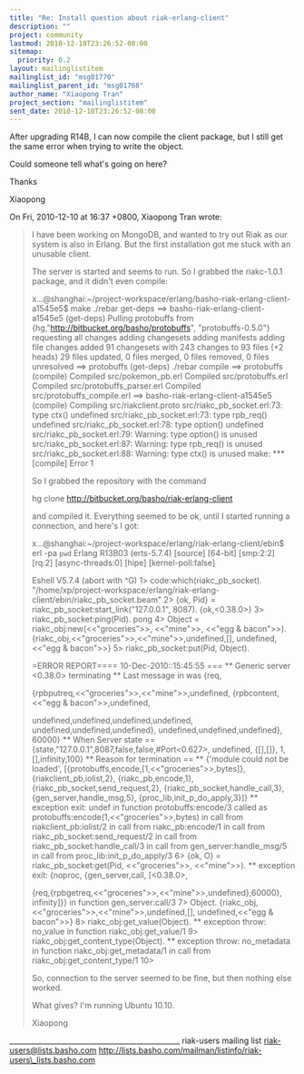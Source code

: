```yaml
---
title: "Re: Install question about riak-erlang-client"
description: ""
project: community
lastmod: 2010-12-10T23:26:52-08:00
sitemap:
  priority: 0.2
layout: mailinglistitem
mailinglist_id: "msg01770"
mailinglist_parent_id: "msg01768"
author_name: "Xiaopong Tran"
project_section: "mailinglistitem"
sent_date: 2010-12-10T23:26:52-08:00
---
```



After upgrading R14B, I can now compile the client package, 
but I still get the same error when trying to write the object.

Could someone tell what's going on here?

Thanks

Xiaopong

On Fri, 2010-12-10 at 16:37 +0800, Xiaopong Tran wrote:
> I have been working on MongoDB, and wanted to try out Riak as our
> system is also in Erlang. But the first installation got me stuck
> with an unusable client. 
> 
> The server is started and seems to run. So I grabbed the 
> riakc-1.0.1 package, and it didn't even compile:
> 
> x...@shanghai:~/project-workspace/erlang/basho-riak-erlang-client-a1545e5$
> make
> ./rebar get-deps
> ==> basho-riak-erlang-client-a1545e5 (get-deps)
> Pulling protobuffs from {hg,"http://bitbucket.org/basho/protobuffs",
> "protobuffs-0.5.0"}
> requesting all changes
> adding changesets
> adding manifests
> adding file changes
> added 91 changesets with 243 changes to 93 files (+2 heads)
> 29 files updated, 0 files merged, 0 files removed, 0 files unresolved
> ==> protobuffs (get-deps)
> ./rebar compile
> ==> protobuffs (compile)
> Compiled src/pokemon\_pb.erl
> Compiled src/protobuffs.erl
> Compiled src/protobuffs\_parser.erl
> Compiled src/protobuffs\_compile.erl
> ==> basho-riak-erlang-client-a1545e5 (compile)
> Compiling src/riakclient.proto
> src/riakc\_pb\_socket.erl:73: type ctx() undefined
> src/riakc\_pb\_socket.erl:73: type rpb\_req() undefined
> src/riakc\_pb\_socket.erl:78: type option() undefined
> src/riakc\_pb\_socket.erl:79: Warning: type option() is unused
> src/riakc\_pb\_socket.erl:87: Warning: type rpb\_req() is unused
> src/riakc\_pb\_socket.erl:88: Warning: type ctx() is unused
> make: \*\*\* [compile] Error 1
> 
> 
> 
> So I grabbed the repository with the command
> 
> hg clone http://bitbucket.org/basho/riak-erlang-client
> 
> and compiled it. Everything seemed to be ok, until I started
> running a connection, and here's I got:
> 
> 
> 
> x...@shanghai:~/project-workspace/erlang/riak-erlang-client/ebin$ erl -pa
> `pwd`
> Erlang R13B03 (erts-5.7.4) [source] [64-bit] [smp:2:2] [rq:2]
> [async-threads:0] [hipe] [kernel-poll:false]
> 
> Eshell V5.7.4 (abort with ^G)
> 1> code:which(riakc\_pb\_socket).
> "/home/xp/project-workspace/erlang/riak-erlang-client/ebin/riakc\_pb\_socket.beam"
> 2> {ok, Pid} = riakc\_pb\_socket:start\_link("127.0.0.1", 8087).
> {ok,<0.38.0>}
> 3> riakc\_pb\_socket:ping(Pid).
> pong
> 4> Object = riakc\_obj:new(<<"groceries">>, <<"mine">>, <<"egg &
> bacon">>).
> {riakc\_obj,<<"groceries">>,<<"mine">>,undefined,[],
> undefined,<<"egg & bacon">>}
> 5> riakc\_pb\_socket:put(Pid, Object).
> 
> =ERROR REPORT==== 10-Dec-2010::15:45:55 ===
> \*\* Generic server <0.38.0> terminating 
> \*\* Last message in was {req,
> 
> {rpbputreq,<<"groceries">>,<<"mine">>,undefined,
> {rpbcontent,<<"egg & bacon">>,undefined,
> 
> undefined,undefined,undefined,undefined,
> undefined,undefined,undefined},
> undefined,undefined,undefined},
> 60000}
> \*\* When Server state ==
> {state,"127.0.0.1",8087,false,false,#Port<0.627>,
> undefined,
> {[],[]},
> 1,[],infinity,100}
> \*\* Reason for termination == 
> \*\* {'module could not be loaded',
> [{protobuffs,encode,[1,<<"groceries">>,bytes]},
> {riakclient\_pb,iolist,2},
> {riakc\_pb,encode,1},
> {riakc\_pb\_socket,send\_request,2},
> {riakc\_pb\_socket,handle\_call,3},
> {gen\_server,handle\_msg,5},
> {proc\_lib,init\_p\_do\_apply,3}]}
> \*\* exception exit: undef
> in function protobuffs:encode/3
> called as protobuffs:encode(1,<<"groceries">>,bytes)
> in call from riakclient\_pb:iolist/2
> in call from riakc\_pb:encode/1
> in call from riakc\_pb\_socket:send\_request/2
> in call from riakc\_pb\_socket:handle\_call/3
> in call from gen\_server:handle\_msg/5
> in call from proc\_lib:init\_p\_do\_apply/3
> 6> {ok, O} = riakc\_pb\_socket:get(Pid, <<"groceries">>, <<"mine">>).
> \*\* exception exit: {noproc,
> {gen\_server,call,
> [<0.38.0>,
> 
> {req,{rpbgetreq,<<"groceries">>,<<"mine">>,undefined},60000},
> infinity]}}
> in function gen\_server:call/3
> 7> Object.
> {riakc\_obj,<<"groceries">>,<<"mine">>,undefined,[],
> undefined,<<"egg & bacon">>}
> 8> riakc\_obj:get\_value(Object).
> \*\* exception throw: no\_value
> in function riakc\_obj:get\_value/1
> 9> riakc\_obj:get\_content\_type(Object).
> \*\* exception throw: no\_metadata
> in function riakc\_obj:get\_metadata/1
> in call from riakc\_obj:get\_content\_type/1
> 10> 
> 
> 
> 
> So, connection to the server seemed to be fine, but then nothing
> else worked.
> 
> What gives? I'm running Ubuntu 10.10.
> 
> Xiaopong
> 
> 



\_\_\_\_\_\_\_\_\_\_\_\_\_\_\_\_\_\_\_\_\_\_\_\_\_\_\_\_\_\_\_\_\_\_\_\_\_\_\_\_\_\_\_\_\_\_\_
riak-users mailing list
riak-users@lists.basho.com
http://lists.basho.com/mailman/listinfo/riak-users\_lists.basho.com

